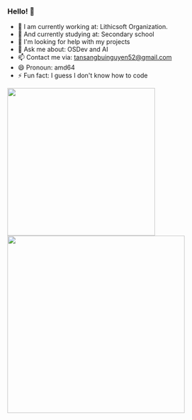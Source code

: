 ### Hello! 👋

- 🔭 I am currently working at: Lithicsoft Organization.
- 🌱 And currently studying at: Secondary school
- 🤔 I'm looking for help with my projects
- 💬 Ask me about: OSDev and AI
- 📫 Contact me via: tansangbuinguyen52@gmail.com
- 😄 Pronoun: amd64
- ⚡ Fun fact: I guess I don't know how to code

<a href="#">
  <img align="center" src="https://github-readme-stats.vercel.app/api/top-langs/?username=EndermanPC&layout=compact" width="333" />
</a>
<a href="#">
  <img align="center" src="https://github-readme-stats.vercel.app/api?username=EndermanPC&show_icons=true" width="400"/>
</a>
